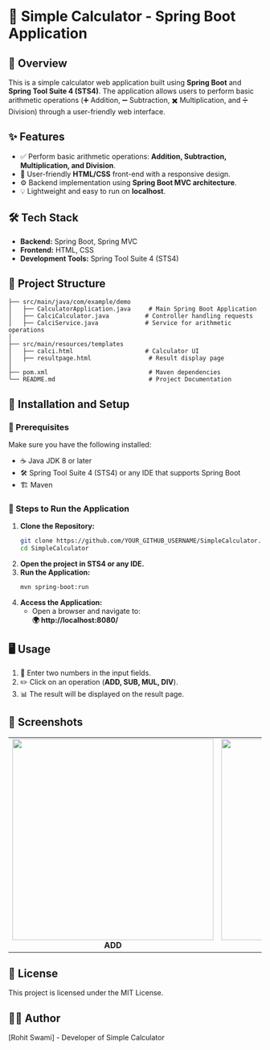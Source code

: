 # 🧮 Simple Calculator - Spring Boot Application

## 🚀 Overview
This is a simple calculator web application built using **Spring Boot** and **Spring Tool Suite 4 (STS4)**. The application allows users to perform basic arithmetic operations (➕ Addition, ➖ Subtraction, ✖️ Multiplication, and ➗ Division) through a user-friendly web interface.

## ✨ Features
- ✅ Perform basic arithmetic operations: **Addition, Subtraction, Multiplication, and Division**.
- 🎨 User-friendly **HTML/CSS** front-end with a responsive design.
- ⚙️ Backend implementation using **Spring Boot MVC architecture**.
- 💡 Lightweight and easy to run on **localhost**.

## 🛠 Tech Stack
- **Backend:** Spring Boot, Spring MVC
- **Frontend:** HTML, CSS
- **Development Tools:** Spring Tool Suite 4 (STS4)

## 📁 Project Structure
```
├── src/main/java/com/example/demo
│   ├── CalculatorApplication.java     # Main Spring Boot Application
│   ├── CalciCalculator.java          # Controller handling requests
│   ├── CalciService.java             # Service for arithmetic operations
│
├── src/main/resources/templates
│   ├── calci.html                    # Calculator UI
│   ├── resultpage.html                # Result display page
│
├── pom.xml                            # Maven dependencies
└── README.md                          # Project Documentation
```

## 🔧 Installation and Setup
### 📌 Prerequisites
Make sure you have the following installed:
- ☕ Java JDK 8 or later
- 🛠 Spring Tool Suite 4 (STS4) or any IDE that supports Spring Boot
- 🏗️ Maven

### 📜 Steps to Run the Application
1. **Clone the Repository:**
   ```sh
   git clone https://github.com/YOUR_GITHUB_USERNAME/SimpleCalculator.git
   cd SimpleCalculator
   ```
2. **Open the project in STS4 or any IDE.**
3. **Run the Application:**
   ```sh
   mvn spring-boot:run
   ```
4. **Access the Application:**
   - Open a browser and navigate to:  
     **🌍 http://localhost:8080/**

## 🖥 Usage
1. 🔢 Enter two numbers in the input fields.
2. ✏️ Click on an operation (**ADD, SUB, MUL, DIV**).
3. 📊 The result will be displayed on the result page.

## 📸 Screenshots

<table>
  <tr>
    <td align="center">
      <img src="https://github.com/user-attachments/assets/fbe25164-72ca-4378-9cac-cfb46c4d4c3d" width="400"><br><b>ADD</b>
    </td>
    <td align="center">
      <img src="https://github.com/user-attachments/assets/371e71e9-c12e-4ab1-b996-d6f97fad904a" width="400"><br><b>DIV</b>
    </td>
    <td align="center">
      <img src="https://github.com/user-attachments/assets/5210def3-625d-4eda-904f-4882bd45e6df" width="400"><br><b>DIVISION BY ZERO IS NOT ALLOWED</b>
    </td>
     
  </tr>
</table>


## 📜 License
This project is licensed under the MIT License.

## 👨‍💻 Author
[Rohit Swami] - Developer of Simple Calculator


